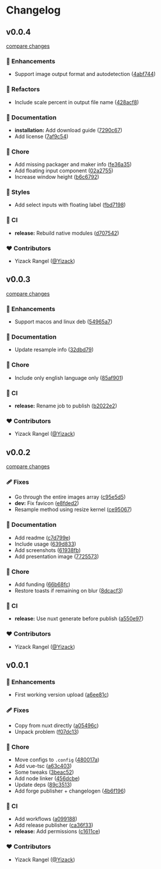 # Changelog


## v0.0.4

[compare changes](https://github.com/Yizack/emotes-resizer/compare/v0.0.3...v0.0.4)

### 🚀 Enhancements

- Support image output format and autodetection ([4abf744](https://github.com/Yizack/emotes-resizer/commit/4abf744))

### 💅 Refactors

- Include scale percent in output file name ([428acf8](https://github.com/Yizack/emotes-resizer/commit/428acf8))

### 📖 Documentation

- **installation:** Add download guide ([7290c67](https://github.com/Yizack/emotes-resizer/commit/7290c67))
- Add license ([7af9c54](https://github.com/Yizack/emotes-resizer/commit/7af9c54))

### 🏡 Chore

- Add missing packager and maker info ([fe36a35](https://github.com/Yizack/emotes-resizer/commit/fe36a35))
- Add floating input component ([02a2755](https://github.com/Yizack/emotes-resizer/commit/02a2755))
- Increase window height ([b6c6792](https://github.com/Yizack/emotes-resizer/commit/b6c6792))

### 🎨 Styles

- Add select inputs with floating label ([fbd7198](https://github.com/Yizack/emotes-resizer/commit/fbd7198))

### 🤖 CI

- **release:** Rebuild native modules ([d707542](https://github.com/Yizack/emotes-resizer/commit/d707542))

### ❤️ Contributors

- Yizack Rangel ([@Yizack](https://github.com/Yizack))

## v0.0.3

[compare changes](https://github.com/Yizack/emotes-resizer/compare/v0.0.2...v0.0.3)

### 🚀 Enhancements

- Support macos and linux deb ([54965a7](https://github.com/Yizack/emotes-resizer/commit/54965a7))

### 📖 Documentation

- Update resample info ([32dbd79](https://github.com/Yizack/emotes-resizer/commit/32dbd79))

### 🏡 Chore

- Include only english language only ([85af901](https://github.com/Yizack/emotes-resizer/commit/85af901))

### 🤖 CI

- **release:** Rename job to publish ([b2022e2](https://github.com/Yizack/emotes-resizer/commit/b2022e2))

### ❤️ Contributors

- Yizack Rangel ([@Yizack](https://github.com/Yizack))

## v0.0.2

[compare changes](https://github.com/Yizack/emotes-resizer/compare/v0.0.1...v0.0.2)

### 🩹 Fixes

- Go through the entire images array ([c95e5d5](https://github.com/Yizack/emotes-resizer/commit/c95e5d5))
- **dev:** Fix favicon ([e8fded2](https://github.com/Yizack/emotes-resizer/commit/e8fded2))
- Resample method using resize kernel ([ce95067](https://github.com/Yizack/emotes-resizer/commit/ce95067))

### 📖 Documentation

- Add readme ([c7d799e](https://github.com/Yizack/emotes-resizer/commit/c7d799e))
- Include usage ([639d833](https://github.com/Yizack/emotes-resizer/commit/639d833))
- Add screenshots ([61938fb](https://github.com/Yizack/emotes-resizer/commit/61938fb))
- Add presentation image ([7725573](https://github.com/Yizack/emotes-resizer/commit/7725573))

### 🏡 Chore

- Add funding ([66b68fc](https://github.com/Yizack/emotes-resizer/commit/66b68fc))
- Restore toasts if remaining on blur ([8dcacf3](https://github.com/Yizack/emotes-resizer/commit/8dcacf3))

### 🤖 CI

- **release:** Use nuxt generate before publish ([a550e97](https://github.com/Yizack/emotes-resizer/commit/a550e97))

### ❤️ Contributors

- Yizack Rangel ([@Yizack](https://github.com/Yizack))

## v0.0.1


### 🚀 Enhancements

- First working version upload ([a6ee81c](https://github.com/Yizack/emotes-resizer/commit/a6ee81c))

### 🩹 Fixes

- Copy from nuxt directly ([a05496c](https://github.com/Yizack/emotes-resizer/commit/a05496c))
- Unpack problem ([f07dc13](https://github.com/Yizack/emotes-resizer/commit/f07dc13))

### 🏡 Chore

- Move configs to `.config` ([480017a](https://github.com/Yizack/emotes-resizer/commit/480017a))
- Add vue-tsc ([a63c403](https://github.com/Yizack/emotes-resizer/commit/a63c403))
- Some tweaks ([3beac52](https://github.com/Yizack/emotes-resizer/commit/3beac52))
- Add node linker ([456dcbe](https://github.com/Yizack/emotes-resizer/commit/456dcbe))
- Update deps ([89c3513](https://github.com/Yizack/emotes-resizer/commit/89c3513))
- Add forge publisher + changelogen ([4b6f196](https://github.com/Yizack/emotes-resizer/commit/4b6f196))

### 🤖 CI

- Add workflows ([a099188](https://github.com/Yizack/emotes-resizer/commit/a099188))
- Add release publisher ([ca36f33](https://github.com/Yizack/emotes-resizer/commit/ca36f33))
- **release:** Add permissions ([c1611ce](https://github.com/Yizack/emotes-resizer/commit/c1611ce))

### ❤️ Contributors

- Yizack Rangel ([@Yizack](https://github.com/Yizack))

